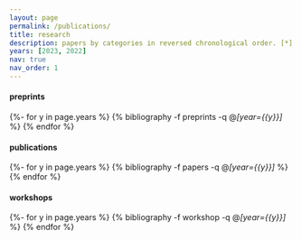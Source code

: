 ```yaml
---
layout: page
permalink: /publications/
title: research
description: papers by categories in reversed chronological order. [*] denotes equal contribution.
years: [2023, 2022]
nav: true
nav_order: 1
---
```


#### preprints
<!-- _pages/publications.md -->
<div class="publications">

{%- for y in page.years %}
  {% bibliography -f preprints -q @*[year={{y}}]* %}
{% endfor %}

</div>

#### publications
<!-- _pages/publications.md -->
<div class="publications">

{%- for y in page.years %}
  {% bibliography -f papers -q @*[year={{y}}]* %}
{% endfor %}

</div>

#### workshops

<div class="publications">

{%- for y in page.years %}
  {% bibliography -f workshop -q @*[year={{y}}]* %}
{% endfor %}

</div>
